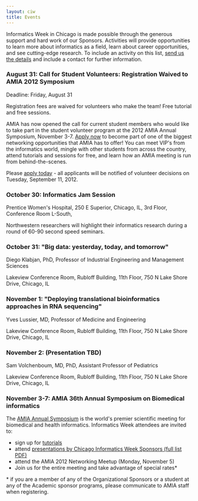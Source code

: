 ```yaml
---
layout: ciw
title: Events
---
```


Informatics Week in Chicago is made possible through the generous support and hard work of our Sponsors.  Activities will provide opportunities to learn more about informatics as a field, learn about career opportunities, and see cutting-edge research.  To include an activity on this list, [send us the details](mailto:informatics-webmaster@nubic.northwestern.edu) and include a contact for further information.

### August 31: Call for Student Volunteers: Registration Waived to AMIA 2012 Symposium

Deadline: Friday, August 31

Registration fees are waived for volunteers who make the team! Free tutorial and free sessions.

AMIA has now opened the call for current student members who would like to take part in the student volunteer program at the 2012 AMIA Annual Symposium, November 3-7.  [Apply now](http://www.amia.org/amia2012/student-volunteer) to become part of one of the biggest networking opportunities that AMIA has to offer!  You can meet VIP's from the informatics world, mingle with other students from across the country, attend tutorials and sessions for free, and learn how an AMIA meeting is run from behind-the-scenes.

Please [apply today](http://www.amia.org/amia2012/student-volunteer) - all applicants will be notified of volunteer decisions on Tuesday, September 11, 2012.

### October 30: Informatics Jam Session

Prentice Women's Hospital, 250 E Superior, Chicago, IL, 3rd Floor, Conference Room L-South,

Northwestern researchers will highlight their informatics research during a round of 60-90 second speed seminars.


### October 31: "Big data: yesterday, today, and tomorrow"

Diego Klabjan, PhD, Professor of Industrial Engineering and Management Sciences

Lakeview Conference Room, Rubloff Building, 11th Floor, 750 N Lake Shore Drive, Chicago, IL


### November 1: "Deploying translational bioinformatics approaches in RNA sequencing"

Yves Lussier, MD, Professor of Medicine and Engineering

Lakeview Conference Room, Rubloff Building, 11th Floor, 750 N Lake Shore Drive, Chicago, IL


### November 2: (Presentation TBD)

Sam Volchenboum, MD, PhD, Assistant Professor of Pediatrics

Lakeview Conference Room, Rubloff Building, 11th Floor, 750 N Lake Shore Drive, Chicago, IL


### November 3-7: AMIA 36th Annual Symposium on Biomedical informatics

The [AMIA Annual Symposium](http://www.amia.org/amia2012) is the world's premier scientific meeting for biomedical and health informatics.  Informatics Week attendees are invited to:

*	sign up for [tutorials](http://www.amia.org/amia2012/tutorials)
* attend [presentations by Chicago Informatics Week Sponsors (full list PDF)](./chicago-talks-2.pdf)
*	attend the AMIA 2012 Networking Meetup (Monday, November 5)
*	Join us for the entire meeting and take advantage of special rates*


\* if you are a member of any of the Organizational Sponsors or a student at any of the Academic sponsor programs, please communicate to AMIA staff when registering.